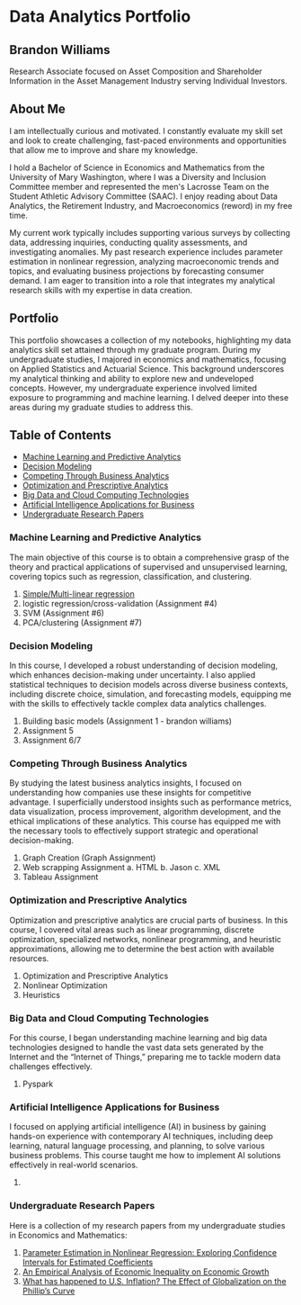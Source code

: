 # Data Analytics Portfolio

## Brandon Williams
Research Associate focused on Asset Composition and Shareholder Information in the Asset Management Industry serving Individual Investors. 

## About Me
I am intellectually curious and motivated. I constantly evaluate my skill set and look to create challenging, fast-paced environments and opportunities that allow me to improve and share my knowledge. 

I hold a Bachelor of Science in Economics and Mathematics from the University of Mary Washington, where I was a Diversity and Inclusion Committee member and represented the men's Lacrosse Team on the Student Athletic Advisory Committee (SAAC). I enjoy reading about Data Analytics, the Retirement Industry, and Macroeconomics (reword) in my free time. 

My current work typically includes supporting various surveys by collecting data, addressing inquiries, conducting quality assessments, and investigating anomalies. My past research experience includes parameter estimation in nonlinear regression, analyzing macroeconomic trends and topics, and evaluating business projections by forecasting consumer demand. I am eager to transition into a role that integrates my analytical research skills with my expertise in data creation. 

## Portfolio
This portfolio showcases a collection of my notebooks, highlighting my data analytics skill set attained through my graduate program. During my undergraduate studies, I majored in economics and mathematics, focusing on Applied Statistics and Actuarial Science. This background underscores my analytical thinking and ability to explore new and undeveloped concepts. However, my undergraduate experience involved limited exposure to programming and machine learning. I delved deeper into these areas during my graduate studies to address this.

## Table of Contents
- [Machine Learning and Predictive Analytics](#machine-learning-and-predictive-analytics)
- [Decision Modeling](#decision-modeling)
- [Competing Through Business Analytics](#competing-through-business-analytics)
- [Optimization and Prescriptive Analytics](#optimization-and-prescriptive-analytics)
- [Big Data and Cloud Computing Technologies](#big-data-and-cloud-computing-technologies)
- [Artificial Intelligence Applications for Business](#artificial-intelligence-applications-for-business)
- [Undergraduate Research Papers](#undergraduate-research-papers)

### Machine Learning and Predictive Analytics 
The main objective of this course is to obtain a comprehensive grasp of the theory and practical applications of supervised and unsupervised learning, covering topics such as regression, classification, and clustering.  

1. [Simple/Multi-linear regression](https://github.com/brando-williams/brando-williams/blob/main/Simple-Multi.qmd)
2. logistic regression/cross-validation (Assignment #4)
3. SVM (Assignment #6)
4. PCA/clustering (Assignment #7)

### Decision Modeling
In this course, I developed a robust understanding of decision modeling, which enhances decision-making under uncertainty. I also applied statistical techniques to decision models across diverse business contexts, including discrete choice, simulation, and forecasting models, equipping me with the skills to effectively tackle complex data analytics challenges.

1. Building basic models (Assignment 1 - brandon williams)
2. Assignment 5
3. Assignment 6/7
   
### Competing Through Business Analytics 
By studying the latest business analytics insights, I focused on understanding how companies use these insights for competitive advantage. I superficially understood insights such as performance metrics, data visualization, process improvement, algorithm development, and the ethical implications of these analytics. This course has equipped me with the necessary tools to effectively support strategic and operational decision-making.

1. Graph Creation (Graph Assignment)
2. Web scrapping Assignment
  a. HTML
  b. Jason
  c. XML
3. Tableau Assignment
   
### Optimization and Prescriptive Analytics
Optimization and prescriptive analytics are crucial parts of business. In this course, I covered vital areas such as linear programming, discrete optimization, specialized networks, nonlinear programming, and heuristic approximations, allowing me to determine the best action with available resources.

1. Optimization and Prescriptive Analytics
2. Nonlinear Optimization
3. Heuristics

### Big Data and Cloud Computing Technologies
For this course, I began understanding machine learning and big data technologies designed to handle the vast data sets generated by the Internet and the “Internet of Things,” preparing me to tackle modern data challenges effectively.

1. Pyspark

### Artificial Intelligence Applications for Business
I focused on applying artificial intelligence (AI) in business by gaining hands-on experience with contemporary AI techniques, including deep learning, natural language processing, and planning, to solve various business problems. This course taught me how to implement AI solutions effectively in real-world scenarios.

1. 
### Undergraduate Research Papers
Here is a collection of my research papers from my undergraduate studies in Economics and Mathematics:
1. [Parameter Estimation in Nonlinear Regression: Exploring Confidence Intervals for Estimated Coefficients](https://scholar.umw.edu/student_research/390/)
2. [An Empirical Analysis of Economic Inequality on Economic Growth](https://scholar.umw.edu/student_research/389/)
3. [What has happened to U.S. Inflation? The Effect of Globalization on the Phillip’s Curve](https://blogs.elon.edu/ipe/issues/volume-29-issue-1-2020/)
